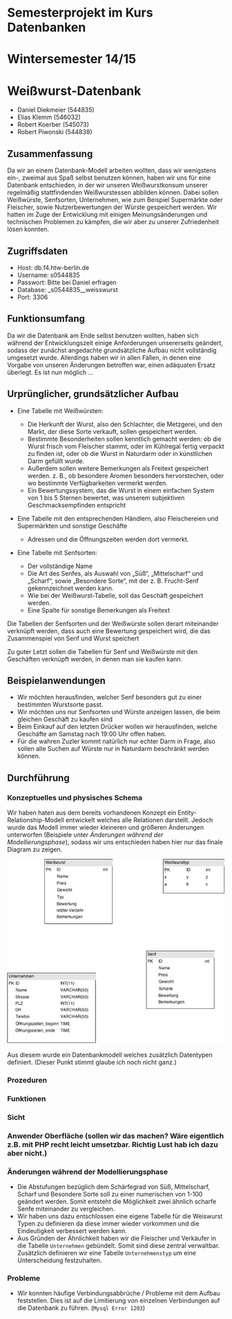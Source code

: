 # Semesterprojekt im Kurs Datenbanken
# Wintersemester 14/15
# Weißwurst-Datenbank
- Daniel Diekmeier (544835)
- Elias Klemm (546032)
- Robert Koerber (545073)
- Robert Piwonski (544838)

## Zusammenfassung

Da wir an einem Datenbank-Modell arbeiten wollten, dass wir wenigstens ein-, zweimal aus Spaß selbst benutzen können, haben wir uns für eine Datenbank entschieden, in der wir unseren Weißwurstkonsum unserer regelmäßig stattfindenden Weißwurstessen abbilden können.
Dabei sollen Weißwürste, Senfsorten, Unternehmen, wie zum Beispiel Supermärkte oder Fleischer, sowie Nutzerbewertungen der Würste gespeichert werden.
Wir hatten im Zuge der Entwicklung mit einigen Meinungsänderungen und technischen Problemen zu kämpfen, die wir aber zu unserer Zufriedenheit lösen konnten.

## Zugriffsdaten

- Host: 		db.f4.htw-berlin.de
- Username: 	s0544835
- Passwort: 	Bitte bei Daniel erfragen
- Database: 	_s0544835__weisswurst
- Port: 		3306

## Funktionsumfang

Da wir die Datenbank am Ende selbst benutzen wollten, haben sich während der Entwicklungszeit einige Anforderungen unsererseits geändert, sodass der zunächst angedachte grundsätzliche Aufbau nicht vollständig umgesetzt wurde. Allerdings haben wir in allen Fällen, in denen eine Vorgabe von unseren Änderungen betroffen war, einen adäquaten Ersatz überlegt.
Es ist nun möglich …

## Urprünglicher, grundsätzlicher Aufbau

- Eine Tabelle mit Weißwürsten:
	- Die Herkunft der Wurst, also den Schlachter, die Metzgerei, und den Markt, der diese Sorte verkauft, sollen gespeichert werden.
	- Bestimmte Besonderheiten sollen kenntlich gemacht werden: ob die Wurst frisch vom Fleischer stammt, oder im Kühlregal fertig verpackt zu finden ist, oder ob die Wurst in Naturdarm oder in künstlichen Darm gefüllt wurde.
	- Außerdem sollen weitere Bemerkungen als Freitext gespeichert werden. z. B., ob besondere Aromen besonders hervorstechen, oder wo bestimmte Verfügbarkeiten vermerkt werden.
	- Ein Bewertungssystem, das die Wurst in einem einfachen System von 1 bis 5 Sternen bewertet, was unserem subjektiven Geschmacksempfinden entspricht

- Eine Tabelle mit den entsprechenden Händlern, also Fleischereien und Supermärkten und sonstige Geschäfte
	- Adressen und die Öffnungszeiten werden dort vermerkt.

- Eine Tabelle mit Senfsorten:
	- Der vollständige Name
	- Die Art des Senfes, als Auswahl von „Süß“, „Mittelscharf“ und „Scharf“, sowie „Besondere Sorte“, mit der z. B. Frucht-Senf gekennzeichnet werden kann.
	- Wie bei der Weißwurst-Tabelle, soll das Geschäft gespeichert werden.
	- Eine Spalte für sonstige Bemerkungen als Freitext

Die Tabellen der Senfsorten und der Weißwürste sollen derart miteinander verknüpft werden, dass auch eine Bewertung gespeichert wird, die das Zusammenspiel von Senf und Wurst speichert

Zu guter Letzt sollen die Tabellen für Senf und Weißwürste mit den Geschäften verknüpft werden, in denen man sie kaufen kann.

## Beispielanwendungen

- Wir möchten herausfinden, welcher Senf besonders gut zu einer bestimmten Wurstsorte passt.
- Wir möchten uns nur Senfsorten und Würste anzeigen lassen, die beim gleichen Geschäft zu kaufen sind
- Beim Einkauf auf den letzten Drücker wollen wir herausfinden, welche Geschäfte am Samstag nach 19:00 Uhr offen haben.
- Für die wahren Zuzler kommt natürlich nur echter Darm in Frage, also sollen alle Suchen auf Würste nur in Naturdarm beschränkt werden können.

## Durchführung

### Konzeptuelles und physisches Schema

Wir haben haten aus dem bereits vorhandenen Konzept ein Entity-Relationship-Modell entwickelt welches alle Relationen darstellt. Jedoch wurde das Modell immer wieder kleineren und größeren Änderungen unterworfen (Beispiele unter *Änderungen während der Modellierungsphase*), sodass wir uns entschieden haben hier nur das finale Diagram zu zeigen.

![alt tag](img/Weisswurstdatenbank.jpg)

Aus diesem wurde ein Datenbankmodell welches zusätzlich Datentypen definiert. (Dieser Punkt stimmt glaube ich noch nicht ganz.)

### Prozeduren

### Funktionen

### Sicht

### Anwender Oberfläche (sollen wir das machen? Wäre eigentlich z.B. mit PHP recht leicht umsetzbar. Richtig Lust hab ich dazu aber nicht.)

### Änderungen während der Modellierungsphase
- Die Abstufungen bezüglich dem Schärfegrad von Süß, Mittelscharf, Scharf und Besondere Sorte soll zu einer numerischen von 1-100 geändert werden. Somit entsteht die Möglichkeit zwei ähnlich scharfe Senfe miteinander zu vergleichen.
- Wir haben uns dazu entschlossen eine eigene Tabelle für die Weiswurst Typen zu definieren da diese immer wieder vorkommen und die Eindeutigkeit verbessert werden kann.
- Aus Gründen der Ähnlichkeit haben wir die Fleischer und Verkäufer in die Tabelle `Unternehmen` gebündelt. Somit sind diese zentral verwaltbar. Zusätzlich definieren wir eine Tabelle `Unternehmenstyp` um eine Unterscheidung festzuhalten. 

### Probleme
- Wir konnten häufige Verbindungsabbrüche / Probleme mit dem Aufbau feststellen. Dies ist auf die Limitierung von einzelnen Verbindungen auf die Datenbank zu führen. (`Mysql Error 1203`)  

